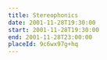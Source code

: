 ```yaml
---
title: Stereophonics
date: 2001-11-28T19:30:00
start: 2001-11-28T19:30:00
end: 2001-11-28T23:00:00
placeId: 9c6wx97g+hq
---
```

